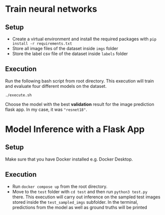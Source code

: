 
# Train neural networks
## Setup
- Create a virtual environment and install the required packages with `pip install -r requirements.txt`
- Store all image files of the dataset inside `imgs` folder
- Store the label csv file of the dataset inside `labels` folder
## Execution
Run the following bash script from root directory. This execution will train and evaluate four different models on the dataset.

`
./execute.sh 
`

Choose the model with the best **validation** result for the image prediction flask app. In my case, it was `"resnet18"`.


# Model Inference with a Flask App
## Setup
Make sure that you have Docker installed e.g. Docker Desktop.
## Execution
- Run `docker compose up` from the root directory.
- Move to the `test` folder with `cd test` and then run `python3 test.py` there. This execution will carry out inference on the sampled test images stored inside the `test_sampled_imgs` subfolder. In the terminal, predictions from the model as well as ground truths will be printed

